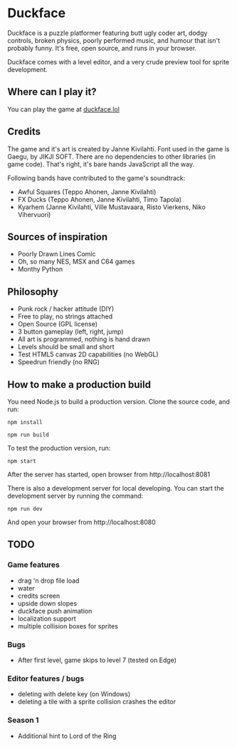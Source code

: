 # Duckface

Duckface is a puzzle platformer featuring butt ugly coder art, dodgy controls, broken physics,
poorly performed music, and humour that isn't probably funny. It's free, open source, and runs in your browser.

Duckface comes with a level editor, and a very crude preview tool for sprite development.

## Where can I play it?

You can play the game at [duckface.lol](https://duckface.lol)

## Credits

The game and it's art is created by Janne Kivilahti. Font used in the game is Gaegu, by JIKJI SOFT. There are no dependencies to other libraries (in game code). That's right, it's bare hands JavaScript all the way.

Following bands have contributed to the game's soundtrack:

- Awful Squares (Teppo Ahonen, Janne Kivilahti)
- FX Ducks (Teppo Ahonen, Janne Kivilahti, Timo Tapola)
- Kyarhem (Janne Kivilahti, Ville Mustavaara, Risto Vierkens, Niko Vihervuori)

## Sources of inspiration

- Poorly Drawn Lines Comic
- Oh, so many NES, MSX and C64 games 
- Monthy Python

## Philosophy

- Punk rock / hacker attitude (DIY)
- Free to play, no strings attached
- Open Source (GPL license)
- 3 button gameplay (left, right, jump)
- All art is programmed, nothing is hand drawn
- Levels should be small and short 
- Test HTML5 canvas 2D capabilities (no WebGL)
- Speedrun friendly (no RNG)

## How to make a production build

You need Node.js to build a production version. Clone the source code, and run:

`npm install`

`npm run build`

To test the production version, run:

`npm start`

After the server has started, open browser from http://localhost:8081

There is also a development server for local developing. You can start the development server by running the command:

`npm run dev`

And open your browser from http://localhost:8080

## TODO

### Game features
- drag 'n drop file load
- water
- credits screen
- upside down slopes
- duckface push animation 
- localization support
- multiple collision boxes for sprites

### Bugs
- After first level, game skips to level 7 (tested on Edge)

### Editor features / bugs
- deleting with delete key (on Windows)
- deleting a tile with a sprite collision crashes the editor

### Season 1
- Additional hint to Lord of the Ring

